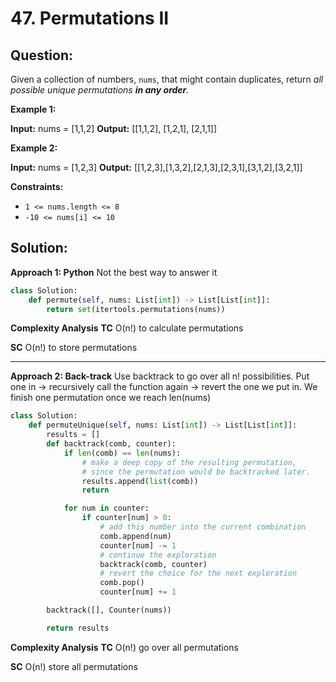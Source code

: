 
  

# 47. Permutations II

## Question:

Given a collection of numbers,  `nums`, that might contain duplicates, return  _all possible unique permutations  **in any order**._

**Example 1:**

**Input:** nums = [1,1,2]
**Output:**
[[1,1,2],
 [1,2,1],
 [2,1,1]]

**Example 2:**

**Input:** nums = [1,2,3]
**Output:** [[1,2,3],[1,3,2],[2,1,3],[2,3,1],[3,1,2],[3,2,1]]

**Constraints:**

-   `1 <= nums.length <= 8`
-   `-10 <= nums[i] <= 10`
## Solution:
**Approach 1: Python**
Not the best way to answer it

```python
class Solution:
    def permute(self, nums: List[int]) -> List[List[int]]:
        return set(itertools.permutations(nums))
```

**Complexity Analysis**
**TC** 
O(n!) to calculate permutations


**SC** 
O(n!) to store permutations

---

**Approach 2: Back-track**
Use backtrack to go over all n! possibilities. 
Put one in -> recursively call the function again -> revert the one we put in.
We finish one permutation once we reach len(nums)
```python
class Solution:
    def permuteUnique(self, nums: List[int]) -> List[List[int]]:
        results = []
        def backtrack(comb, counter):
            if len(comb) == len(nums):
                # make a deep copy of the resulting permutation,
                # since the permutation would be backtracked later.
                results.append(list(comb))
                return

            for num in counter:
                if counter[num] > 0:
                    # add this number into the current combination
                    comb.append(num)
                    counter[num] -= 1
                    # continue the exploration
                    backtrack(comb, counter)
                    # revert the choice for the next exploration
                    comb.pop()
                    counter[num] += 1

        backtrack([], Counter(nums))

        return results
```

**Complexity Analysis**
**TC** 
O(n!) go over all permutations

**SC** 
O(n!) store all permutations
